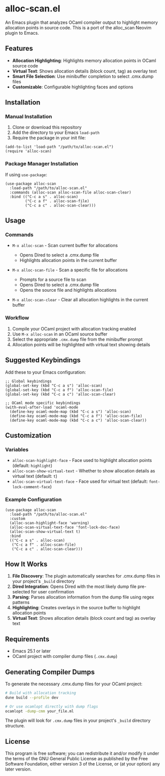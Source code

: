 # alloc-scan.el

An Emacs plugin that analyzes OCaml compiler output to highlight memory allocation points in source code. This is a port of the alloc_scan Neovim plugin to Emacs.

## Features

- **Allocation Highlighting**: Highlights memory allocation points in OCaml source code
- **Virtual Text**: Shows allocation details (block count, tag) as overlay text
- **Smart File Selection**: Use minibuffer completion to select .cmx.dump files
- **Customizable**: Configurable highlighting faces and options

## Installation

### Manual Installation

1. Clone or download this repository
2. Add the directory to your Emacs `load-path`
3. Require the package in your init file:

```elisp
(add-to-list 'load-path "/path/to/alloc-scan.el")
(require 'alloc-scan)
```

### Package Manager Installation

If using `use-package`:

```elisp
(use-package alloc-scan
  :load-path "/path/to/alloc-scan.el"
  :commands (alloc-scan alloc-scan-file alloc-scan-clear)
  :bind (("C-c a s" . alloc-scan)
         ("C-c a f" . alloc-scan-file)
         ("C-c a c" . alloc-scan-clear)))
```

## Usage

### Commands

- `M-x alloc-scan` - Scan current buffer for allocations
  - Opens Dired to select a .cmx.dump file
  - Highlights allocation points in the current buffer
  
- `M-x alloc-scan-file` - Scan a specific file for allocations
  - Prompts for a source file to scan
  - Opens Dired to select a .cmx.dump file
  - Opens the source file and highlights allocations
  
- `M-x alloc-scan-clear` - Clear all allocation highlights in the current buffer

### Workflow

1. Compile your OCaml project with allocation tracking enabled
2. Use `M-x alloc-scan` in an OCaml source buffer
3. Select the appropriate `.cmx.dump` file from the minibuffer prompt
4. Allocation points will be highlighted with virtual text showing details

## Suggested Keybindings

Add these to your Emacs configuration:

```elisp
;; Global keybindings
(global-set-key (kbd "C-c a s") 'alloc-scan)
(global-set-key (kbd "C-c a f") 'alloc-scan-file)
(global-set-key (kbd "C-c a c") 'alloc-scan-clear)

;; OCaml mode specific keybindings
(with-eval-after-load 'ocaml-mode
  (define-key ocaml-mode-map (kbd "C-c a s") 'alloc-scan)
  (define-key ocaml-mode-map (kbd "C-c a f") 'alloc-scan-file)
  (define-key ocaml-mode-map (kbd "C-c a c") 'alloc-scan-clear))
```

## Customization

### Variables

- `alloc-scan-highlight-face` - Face used to highlight allocation points (default: `highlight`)
- `alloc-scan-show-virtual-text` - Whether to show allocation details as virtual text (default: `t`)
- `alloc-scan-virtual-text-face` - Face used for virtual text (default: `font-lock-comment-face`)

### Example Configuration

```elisp
(use-package alloc-scan
  :load-path "/path/to/alloc-scan.el"
  :custom
  (alloc-scan-highlight-face 'warning)
  (alloc-scan-virtual-text-face 'font-lock-doc-face)
  (alloc-scan-show-virtual-text t)
  :bind
  (("C-c a s" . alloc-scan)
   ("C-c a f" . alloc-scan-file)
   ("C-c a c" . alloc-scan-clear)))
```

## How It Works

1. **File Discovery**: The plugin automatically searches for .cmx.dump files in your project's `_build` directory
2. **Dired Integration**: Opens Dired with the most likely dump file pre-selected for user confirmation
3. **Parsing**: Parses allocation information from the dump file using regex patterns
4. **Highlighting**: Creates overlays in the source buffer to highlight allocation points
5. **Virtual Text**: Shows allocation details (block count and tag) as overlay text

## Requirements

- Emacs 25.1 or later
- OCaml project with compiler dump files (`.cmx.dump`)

## Generating Compiler Dumps

To generate the necessary .cmx.dump files for your OCaml project:

```bash
# Build with allocation tracking
dune build --profile dev

# Or use ocamlopt directly with dump flags
ocamlopt -dump-cmm your_file.ml
```

The plugin will look for `.cmx.dump` files in your project's `_build` directory structure.

## License

This program is free software; you can redistribute it and/or modify it under the terms of the GNU General Public License as published by the Free Software Foundation, either version 3 of the License, or (at your option) any later version.